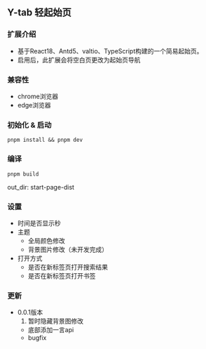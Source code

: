 ## Y-tab 轻起始页

### 扩展介绍
 - 基于React18、Antd5、valtio、TypeScript构建的一个简易起始页。
 - 启用后，此扩展会将空白页更改为起始页导航

### 兼容性
 - chrome浏览器
 - edge浏览器

### 初始化 & 启动
```pnpm install && pnpm dev```

### 编译

```pnpm build```

out_dir: start-page-dist

### 设置
 - 时间是否显示秒
 - 主题
    - 全局颜色修改
    - 背景图片修改（未开发完成）
 - 打开方式
   - 是否在新标签页打开搜索结果
   - 是否在新标签页打开书签


### 更新
 - 0.0.1版本
   1. 暂时隐藏背景图修改
   * 底部添加一言api
   * bugfix
